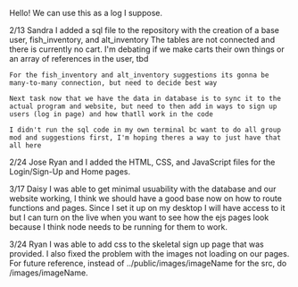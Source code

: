 Hello! We can use this as a log I suppose.

2/13 Sandra
    I added a sql file to the repository with the creation of a base user, fish_inventory, and alt_inventory
    The tables are not connected and there is currently no cart. I'm debating if we make carts their own things or an array of references in the user, tbd

    For the fish_inventory and alt_inventory suggestions its gonna be many-to-many connection, but need to decide best way

    Next task now that we have the data in database is to sync it to the actual program and website, but need to then add in ways to sign up users (log in page) and how thatll work in the code

    I didn't run the sql code in my own terminal bc want to do all group mod and suggestions first, I'm hoping theres a way to just have that all here

2/24 Jose
    Ryan and I added the HTML, CSS, and JavaScript files for the Login/Sign-Up and Home pages.


3/17 Daisy
    I was able to get minimal usuability with the database and our website working, I think we should have a good base now on how to route functions and pages. Since I set it up on my desktop I will have access to it but I can turn on the live when you want to see how the ejs pages look because I think node needs to be running for them to work. 

3/24 Ryan
    I was able to add css to the skeletal sign up page that was provided. I also fixed the problem with the images not loading on our pages. For future reference, instead of ../public/images/imageName for the src, do /images/imageName.
